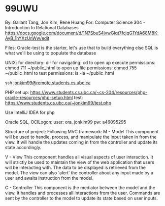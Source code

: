 # 99UWU
By: Gallant Tang, Jon Kim, Rene Huang
For: Computer Science 304 - Introduction to Relational Databases
https://docs.google.com/document/d/1N7SbuS4jvwGlqt7fcjqG1YdA68M8K-AyB_1hYXzUnWw/edit

Files:
Oracle-test is the starter, let's use that to build everything else
SQL is what we'll be using to populate the database

UNIX:
for directory: dir
for navigating: cd
to open up execute permissions: chmod 711 ~/public_html
to open up file permissions: chmod 755 ~/public_html
to test permissions: ls -la ~/public_html

ssh jonkim99@remote.students.cs.ubc.ca

PHP set up: https://www.students.cs.ubc.ca/~cs-304/resources/php-oracle-resources/php-setup.html
test: https://www.students.cs.ubc.ca/~jonkim99/test.php

Use IntelliJ IDEA for php

Oracle SQL, OCILogon:
user: ora_jonkim99
pw: a46095295

Structure of project:
Following MVC framework:
M - Model
This component will be used to handle, process, and manipulate the input taken in from the view.
It will handle the updates coming in from the controller and update its state accordingly.

V - View 
This component handles all visual aspects of user interaction.
It will strictly be used to maintain the view of the web application that users will be interacting with. The data to be displayed is retrieved from the model.
The view can also 'alert' the controller about any input made by a user and awaits instruction from the model.

C - Controller
This component is the mediator between the model and the view. 
It handles and processes all interactions from the user.
Commands are sent by the controller to the model to update its state based on user inputs.